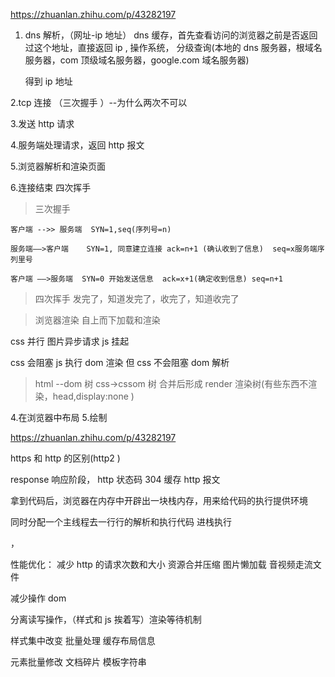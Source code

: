 https://zhuanlan.zhihu.com/p/43282197

1. dns 解析，（网址-ip 地址） dns 缓存，首先查看访问的浏览器之前是否返回过这个地址，直接返回 ip ,
   操作系统， 分级查询(本地的 dns 服务器，根域名服务器，com 顶级域名服务器，google.com 域名服务器)

   得到 ip 地址

2.tcp 连接 （三次握手 ）--为什么两次不可以

3.发送 http 请求

4.服务端处理请求，返回 http 报文

5.浏览器解析和渲染页面

6.连接结束 四次挥手

> 三次握手

```sequence
客户端 -->> 服务端  SYN=1,seq(序列号=n)

服务端——>客户端    SYN=1, 同意建立连接 ack=n+1 (确认收到了信息)  seq=x服务端序列里号

客户端 ——>服务端  SYN=0 开始发送信息  ack=x+1(确定收到信息) seq=n+1
```

> 四次挥手
> 发完了，知道发完了，收完了，知道收完了

> 浏览器渲染
> 自上而下加载和渲染

css 并行
图片异步请求
js 挂起

css 会阻塞 js 执行 dom 渲染
但 css 不会阻塞 dom 解析

> html --dom 树
> css->cssom 树
> 合并后形成 render 渲染树(有些东西不渲染，head,display:none )

4.在浏览器中布局 5.绘制

https://zhuanlan.zhihu.com/p/43282197

https 和 http 的区别(http2 )

response 响应阶段， http 状态码 304 缓存 http 报文

拿到代码后，浏览器在内存中开辟出一块栈内存，用来给代码的执行提供环境

同时分配一个主线程去一行行的解析和执行代码
进栈执行

，

性能优化：
减少 http 的请求次数和大小
资源合并压缩
图片懒加载
音视频走流文件

减少操作 dom

分离读写操作，（样式和 js 挨着写）渲染等待机制

样式集中改变 批量处理
缓存布局信息

元素批量修改
文档碎片
模板字符串
